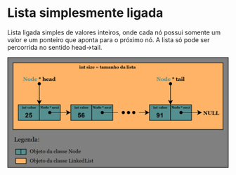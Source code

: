 # Lista simplesmente ligada
Lista ligada simples de valores inteiros, onde cada nó possui somente um valor e um ponteiro que aponta para o próximo nó. A lista só pode ser percorrida no sentido head->tail.

![Lista Ligada](https://github.com/Lucas-Marra/Linked_List/blob/master/lista_ligada.png)
